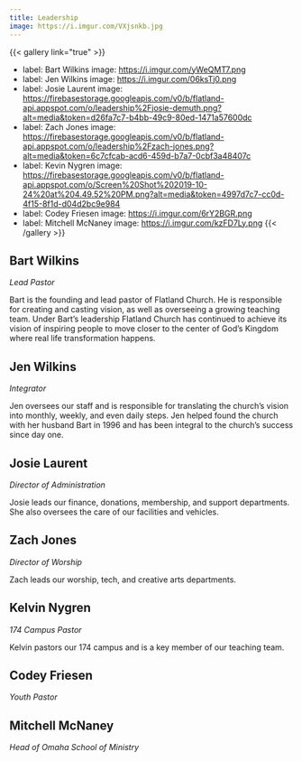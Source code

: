 ```yaml
---
title: Leadership
image: https://i.imgur.com/VXjsnkb.jpg
---
```


{{< gallery link="true" >}}
- label: Bart Wilkins
  image: https://i.imgur.com/yWeQMT7.png
- label: Jen Wilkins
  image: https://i.imgur.com/06ksTj0.png
- label: Josie Laurent
  image: https://firebasestorage.googleapis.com/v0/b/flatland-api.appspot.com/o/leadership%2Fjosie-demuth.png?alt=media&token=d26fa7c7-b4bb-49c9-80ed-1471a57600dc
- label: Zach Jones
  image: https://firebasestorage.googleapis.com/v0/b/flatland-api.appspot.com/o/leadership%2Fzach-jones.png?alt=media&token=6c7cfcab-acd6-459d-b7a7-0cbf3a48407c
- label: Kevin Nygren
  image: https://firebasestorage.googleapis.com/v0/b/flatland-api.appspot.com/o/Screen%20Shot%202019-10-24%20at%204.49.52%20PM.png?alt=media&token=4997d7c7-cc0d-4f15-8f1d-d04d2bc9e984
- label: Codey Friesen
  image: https://i.imgur.com/6rY2BGR.png
- label: Mitchell McNaney
  image: https://i.imgur.com/kzFD7Ly.png
{{< /gallery >}}

## Bart Wilkins

_Lead Pastor_

Bart is the founding and lead pastor of Flatland Church. He is responsible for creating and casting vision, as well as overseeing a growing teaching team. Under Bart’s leadership Flatland Church has continued to achieve its vision of inspiring people to move closer to the center of God’s Kingdom where real life transformation happens.

## Jen Wilkins

_Integrator_

Jen oversees our staff and is responsible for translating the church’s vision into monthly, weekly, and even daily steps. Jen helped found the church with her husband Bart in 1996 and has been integral to the church’s success since day one.

## Josie Laurent

_Director of Administration_

Josie leads our finance, donations, membership, and support departments. She also oversees the care of our facilities and vehicles.

## Zach Jones

_Director of Worship_

Zach leads our worship, tech, and creative arts departments. 

## Kelvin Nygren

_174 Campus Pastor_

Kelvin pastors our 174 campus and is a key member of our teaching team.

## Codey Friesen

_Youth Pastor_

## Mitchell McNaney

_Head of Omaha School of Ministry_

